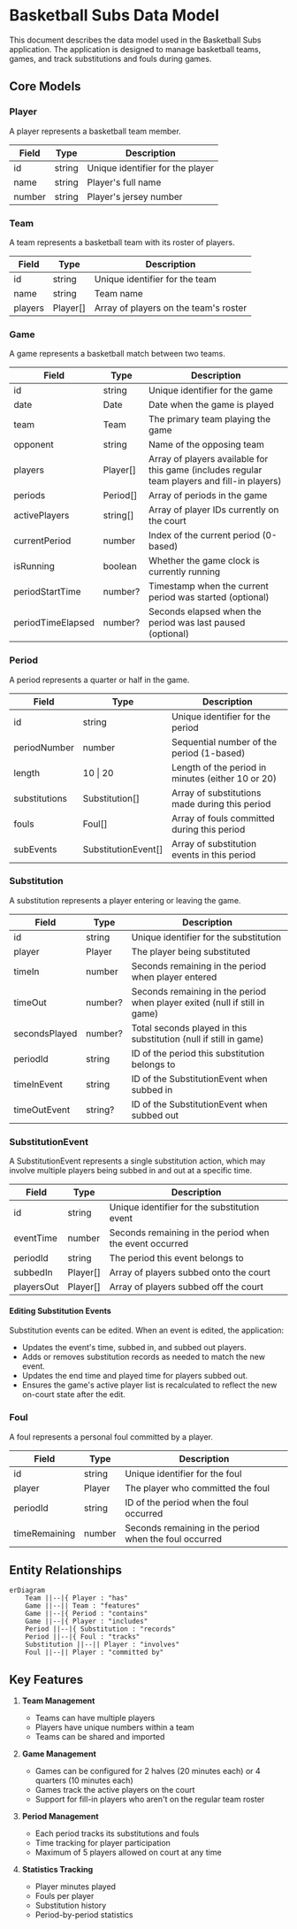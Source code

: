 # Basketball Subs Data Model

This document describes the data model used in the Basketball Subs application. The application is designed to manage basketball teams, games, and track substitutions and fouls during games.

## Core Models

### Player
A player represents a basketball team member.

| Field  | Type   | Description |
|--------|--------|-------------|
| id     | string | Unique identifier for the player |
| name   | string | Player's full name |
| number | string | Player's jersey number |

### Team
A team represents a basketball team with its roster of players.

| Field   | Type     | Description |
|---------|----------|-------------|
| id      | string   | Unique identifier for the team |
| name    | string   | Team name |
| players | Player[] | Array of players on the team's roster |

### Game
A game represents a basketball match between two teams.

| Field           | Type     | Description |
|-----------------|----------|-------------|
| id             | string   | Unique identifier for the game |
| date           | Date     | Date when the game is played |
| team           | Team     | The primary team playing the game |
| opponent       | string   | Name of the opposing team |
| players        | Player[] | Array of players available for this game (includes regular team players and fill-in players) |
| periods        | Period[] | Array of periods in the game |
| activePlayers  | string[] | Array of player IDs currently on the court |
| currentPeriod  | number   | Index of the current period (0-based) |
| isRunning      | boolean  | Whether the game clock is currently running |
| periodStartTime | number? | Timestamp when the current period was started (optional) |
| periodTimeElapsed | number? | Seconds elapsed when the period was last paused (optional) |

### Period
A period represents a quarter or half in the game.

| Field         | Type           | Description |
|---------------|----------------|-------------|
| id            | string        | Unique identifier for the period |
| periodNumber  | number        | Sequential number of the period (1-based) |
| length        | 10 \| 20     | Length of the period in minutes (either 10 or 20) |
| substitutions | Substitution[] | Array of substitutions made during this period |
| fouls         | Foul[]       | Array of fouls committed during this period |
| subEvents | SubstitutionEvent[] | Array of substitution events in this period |

### Substitution
A substitution represents a player entering or leaving the game.

| Field         | Type    | Description |
|---------------|---------|-------------|
| id            | string  | Unique identifier for the substitution |
| player        | Player  | The player being substituted |
| timeIn        | number  | Seconds remaining in the period when player entered |
| timeOut       | number? | Seconds remaining in the period when player exited (null if still in game) |
| secondsPlayed | number? | Total seconds played in this substitution (null if still in game) |
| periodId      | string  | ID of the period this substitution belongs to |
| timeInEvent | string | ID of the SubstitutionEvent when subbed in |
| timeOutEvent | string? | ID of the SubstitutionEvent when subbed out |

### SubstitutionEvent
A SubstitutionEvent represents a single substitution action, which may involve multiple players being subbed in and out at a specific time.

| Field   | Type     | Description |
|---------|----------|-------------|
| id      | string   | Unique identifier for the substitution event |
| eventTime | number | Seconds remaining in the period when the event occurred |
| periodId | string  | The period this event belongs to |
| subbedIn | Player[] | Array of players subbed onto the court |
| playersOut | Player[] | Array of players subbed off the court |

#### Editing Substitution Events
Substitution events can be edited. When an event is edited, the application:
- Updates the event's time, subbed in, and subbed out players.
- Adds or removes substitution records as needed to match the new event.
- Updates the end time and played time for players subbed out.
- Ensures the game's active player list is recalculated to reflect the new on-court state after the edit.
### Foul
A foul represents a personal foul committed by a player.

| Field         | Type   | Description |
|---------------|--------|-------------|
| id            | string | Unique identifier for the foul |
| player        | Player | The player who committed the foul |
| periodId      | string | ID of the period when the foul occurred |
| timeRemaining | number | Seconds remaining in the period when the foul occurred |

## Entity Relationships

```mermaid
erDiagram
    Team ||--|{ Player : "has"
    Game ||--|| Team : "features"
    Game ||--|{ Period : "contains"
    Game ||--|{ Player : "includes"
    Period ||--|{ Substitution : "records"
    Period ||--|{ Foul : "tracks"
    Substitution ||--|| Player : "involves"
    Foul ||--|| Player : "committed by"
```

## Key Features

1. **Team Management**
   - Teams can have multiple players
   - Players have unique numbers within a team
   - Teams can be shared and imported

2. **Game Management**
   - Games can be configured for 2 halves (20 minutes each) or 4 quarters (10 minutes each)
   - Games track the active players on the court
   - Support for fill-in players who aren't on the regular team roster

3. **Period Management**
   - Each period tracks its substitutions and fouls
   - Time tracking for player participation
   - Maximum of 5 players allowed on court at any time

4. **Statistics Tracking**
   - Player minutes played
   - Fouls per player
   - Substitution history
   - Period-by-period statistics
